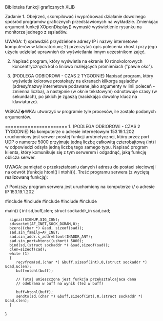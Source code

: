 Biblioteka funkcji graficznych XLIB

Zadanie 1. Obejrzeć, skompilować i wypróbować działanie dowolnego spośród programów graficznych przedstawionych na wykładzie. Zmieniając argument funkcji XOpenDisplay() wymusić wyświetlenie rysunku na monitorze jednego z sąsiadów. 

UWAGA: 
	1) sprawdzić przydzielone adresy IP i nazwy internetowe komputerów w laboratorium; 
	2) przeczytać opis polecenia xhost i przy jego użyciu udzielać uprawnień do wyświetlania innym uczestnikom zajęć.
	

2. Napisać program, który wyświetla na ekranie 10 rónokolorowych koncentrycznych kół o liniowo malejących promieniach ("pawie oko"). 


3. (PODLEGA ODBIOROWI - CZAS 2 TYGODNIE) Napisać program, który wyświetla kolorowe prostokąty na ekranach kilkorga sąsiadów (adresy/nazwy internetowe podawane jako argumenty w linii poleceń - zmienna liczba), a następnie (w oknie tekstowym) odnotowuje czasy (w sekundach), po jakich je zgaszą (naciskając dowolny klucz na klawiaturze). 

WSKAZ�WKA: utworzyć w programie tyle procesów, ile zostało podanych argumentów. 

====================== 1. (PODLEGA ODBIOROWI - CZAS 2 TYGODNIE) Na komputerze o adresie internetowym 153.19.1.202 uruchomiony jest serwer prostej funkcji arytmetycznej, który przez port UDP o numerze 5000 przyjmuje jedną liczbę całkowitą czterobajtową (int) i w odpowiedzi odsyła jedną liczbę tego samego typu. Napisać program klienta, który komunikuje się z tym serwerem i odgadnąć, jaką funkcję oblicza serwer.

UWAGA: pamiętać o przekształcaniu danych i adresu do postaci sieciowej i na odwrót (funkcje htonl() i ntohl()).
Treść programu serwera (z wyciętą realizowaną funkcją):
  
   // Ponizszy program serwera jest uruchomiony na komputerze
   // o adresie IP 153.19.1.202

   #include 
   #include 
   #include 
   #include 
   #include 

   main()
   {
      int sd,buff,clen;
      struct sockaddr_in sad,cad;

      signal(SIGHUP,SIG_IGN);
      sd=socket(AF_INET,SOCK_DGRAM,0);
      bzero((char *) &sad, sizeof(sad));
      sad.sin_family=AF_INET;
      sad.sin_addr.s_addr=htonl(INADDR_ANY);
      sad.sin_port=htons((ushort) 5000);
      bind(sd,(struct sockaddr *) &sad,sizeof(sad));
      clen=sizeof(cad);
      while (1)
      {
         recvfrom(sd,(char *) &buff,sizeof(int),0,(struct sockaddr *) &cad,&clen);
         buff=ntohl(buff);

         // Tutaj umieszczona jest funkcja przeksztalcajaca dana
         // odebrana w buff na wynik (tez w buff)

         buff=htonl(buff);
         sendto(sd,(char *) &buff,sizeof(int),0,(struct sockaddr *) &cad,clen);
      }
   }
  